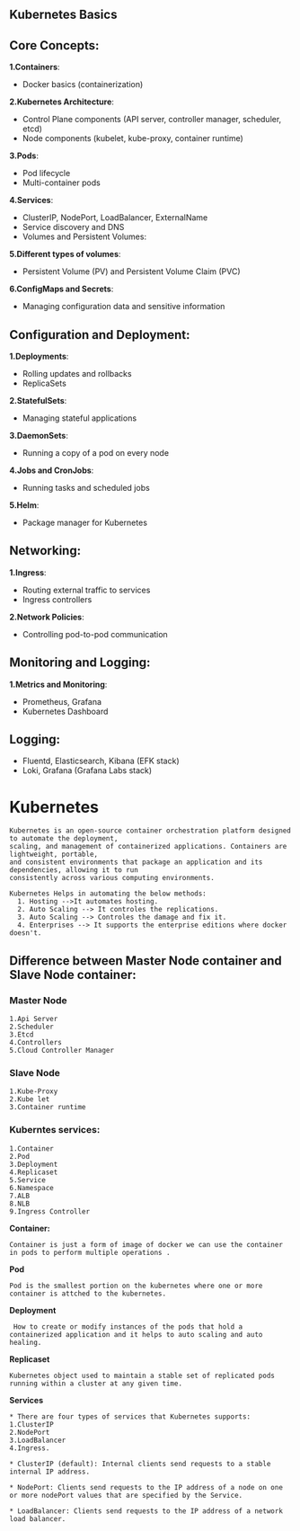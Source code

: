 ## Kubernetes Basics 

## Core Concepts:
**1.Containers**:
* Docker basics (containerization)
  
**2.Kubernetes Architecture**:
* Control Plane components (API server, controller manager, scheduler, etcd)
* Node components (kubelet, kube-proxy, container runtime)

**3.Pods**:
* Pod lifecycle
* Multi-container pods
  
**4.Services**:
* ClusterIP, NodePort, LoadBalancer, ExternalName
* Service discovery and DNS
* Volumes and Persistent Volumes:

**5.Different types of volumes**:
* Persistent Volume (PV) and Persistent Volume Claim (PVC)
  
**6.ConfigMaps and Secrets**:
* Managing configuration data and sensitive information
  
## Configuration and Deployment:
**1.Deployments**:
* Rolling updates and rollbacks
* ReplicaSets
  
**2.StatefulSets**:
* Managing stateful applications
  
**3.DaemonSets**:
* Running a copy of a pod on every node

**4.Jobs and CronJobs**:
* Running tasks and scheduled jobs
  
**5.Helm**:
* Package manager for Kubernetes
  
## Networking:

**1.Ingress**:
* Routing external traffic to services
* Ingress controllers
  
**2.Network Policies**:
* Controlling pod-to-pod communication

## Monitoring and Logging:
**1.Metrics and Monitoring**:
* Prometheus, Grafana
* Kubernetes Dashboard
  
## Logging:
* Fluentd, Elasticsearch, Kibana (EFK stack)
* Loki, Grafana (Grafana Labs stack)

 
# Kubernetes 
```
Kubernetes is an open-source container orchestration platform designed to automate the deployment,
scaling, and management of containerized applications. Containers are lightweight, portable,
and consistent environments that package an application and its dependencies, allowing it to run
consistently across various computing environments.
```
```
Kubernetes Helps in automating the below methods:
  1. Hosting -->It automates hosting.
  2. Auto Scaling --> It controles the replications.
  3. Auto Scaling --> Controles the damage and fix it.
  4. Enterprises --> It supports the enterprise editions where docker doesn't.
```
## Difference between Master Node container and Slave Node container:

### Master Node
```
1.Api Server
2.Scheduler
3.Etcd
4.Controllers
5.Cloud Controller Manager
```
### Slave Node
```
1.Kube-Proxy
2.Kube let
3.Container runtime
```
### Kuberntes services:
```
1.Container
2.Pod
3.Deployment
4.Replicaset
5.Service
6.Namespace
7.ALB
8.NLB
9.Ingress Controller
```
**Container:**
```
Container is just a form of image of docker we can use the container in pods to perform multiple operations .
```
**Pod**
```
Pod is the smallest portion on the kubernetes where one or more container is attched to the kubernetes.
```
**Deployment**
```
 How to create or modify instances of the pods that hold a containerized application and it helps to auto scaling and auto healing.
```
**Replicaset**
```
Kubernetes object used to maintain a stable set of replicated pods running within a cluster at any given time.
```
**Services**
```
* There are four types of services that Kubernetes supports:
1.ClusterIP
2.NodePort
3.LoadBalancer
4.Ingress.

* ClusterIP (default): Internal clients send requests to a stable internal IP address.

* NodePort: Clients send requests to the IP address of a node on one or more nodePort values that are specified by the Service.

* LoadBalancer: Clients send requests to the IP address of a network load balancer.

